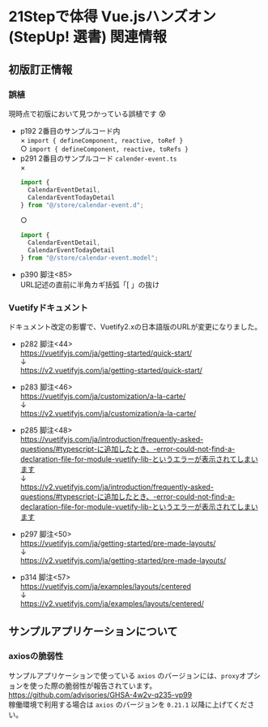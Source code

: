 # 21Stepで体得 Vue.jsハンズオン (StepUp! 選書) 関連情報

## 初版訂正情報

### 誤植
現時点で初版において見つかっている誤植です 😰
* p192 2番目のサンプルコード内  
× `import { defineComponent, reactive, toRef }`  
○ `import { defineComponent, reactive, toRefs }`  
* p291 2番目のサンプルコード `calender-event.ts`  
  ×
  ```JavaScript
  import {
    CalendarEventDetail,
    CalendarEventTodayDetail
  } from "@/store/calendar-event.d";
  ```
  ○
  ```JavaScript
  import {
    CalendarEventDetail,
    CalendarEventTodayDetail
  } from "@/store/calendar-event.model";
  ```
* p390 脚注<85>  
URL記述の直前に半角カギ括弧「[ 」の抜け

### Vuetifyドキュメント
ドキュメント改定の影響で、Vuetify2.xの日本語版のURLが変更になりました。

* p282 脚注<44>  
https://vuetifyjs.com/ja/getting-started/quick-start/  
↓  
https://v2.vuetifyjs.com/ja/getting-started/quick-start/

* p283 脚注<46>  
https://vuetifyjs.com/ja/customization/a-la-carte/  
↓  
https://v2.vuetifyjs.com/ja/customization/a-la-carte/

* p285 脚注<48>  
https://vuetifyjs.com/ja/introduction/frequently-asked-questions/#typescript-に追加したとき、-error-could-not-find-a-declaration-file-for-module-vuetify-lib-というエラーが表示されてしまいます  
↓  
https://v2.vuetifyjs.com/ja/introduction/frequently-asked-questions/#typescript-に追加したとき、-error-could-not-find-a-declaration-file-for-module-vuetify-lib-というエラーが表示されてしまいます

* p297 脚注<50>  
https://vuetifyjs.com/ja/getting-started/pre-made-layouts/  
↓  
https://v2.vuetifyjs.com/ja/getting-started/pre-made-layouts/

* p314 脚注<57>  
https://vuetifyjs.com/ja/examples/layouts/centered  
↓  
https://v2.vuetifyjs.com/ja/examples/layouts/centered/

## サンプルアプリケーションについて

### axiosの脆弱性

サンプルアプリケーションで使っている `axios` のバージョンには、`proxy`オプションを使った際の脆弱性が報告されています。  
https://github.com/advisories/GHSA-4w2v-q235-vp99  
稼働環境で利用する場合は `axios` のバージョンを `0.21.1` 以降に上げてください。